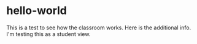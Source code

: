 # hello-world
This is a test to see how the classroom works.
Here is the additional info.  I'm testing this as a student view.
